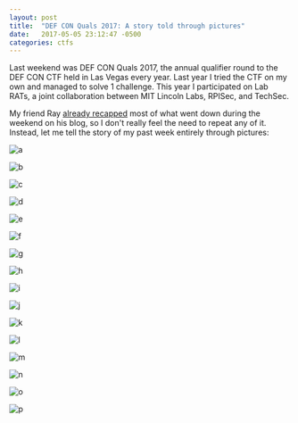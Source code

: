 ```yaml
---
layout: post
title:  "DEF CON Quals 2017: A story told through pictures"
date:   2017-05-05 23:12:47 -0500
categories: ctfs
---
```


Last weekend was DEF CON Quals 2017, the annual qualifier round to the DEF CON CTF held in Las Vegas every year. Last year I tried the CTF on my own and managed to solve 1 challenge. This year I participated on Lab RATs, a joint collaboration between MIT Lincoln Labs, RPISec, and TechSec.

My friend Ray [already recapped](https://wangray.github.io/2017/05/03/2017/DEF%20CON%20CTF%20Qualifier%202017/) most of what went down during the weekend on his blog, so I don't really feel the need to repeat any of it. Instead, let me tell the story of my past week entirely through pictures:

<!--more-->

![a](/assets/defconquals2017/a.png)

![b](/assets/defconquals2017/b.png)

![c](/assets/defconquals2017/c.jpg)

![d](/assets/defconquals2017/d.png)

![e](/assets/defconquals2017/e.jpg)

![f](/assets/defconquals2017/f.png)

![g](/assets/defconquals2017/g.png)

![h](/assets/defconquals2017/h.jpg)

![i](/assets/defconquals2017/i.png)

![j](/assets/defconquals2017/j.jpg)

![k](/assets/defconquals2017/k.png)

![l](/assets/defconquals2017/l.png)

![m](/assets/defconquals2017/m.png)

![n](/assets/defconquals2017/n.png)

![o](/assets/defconquals2017/o.png)

![p](/assets/defconquals2017/p.png)
